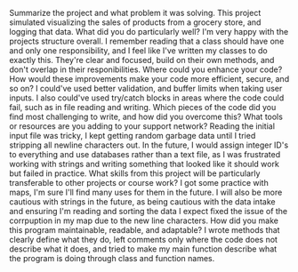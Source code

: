 Summarize the project and what problem it was solving.
  This project simulated visualizing the sales of products from a grocery store, and logging that data.
What did you do particularly well?
  I'm very happy with the projects structure overall. I remember reading that a class should have one and only one responsibility, and I feel like I've written my classes to do exactly this.
  They're clear and focused, build on their own methods, and don't overlap in their responibilities.
Where could you enhance your code? How would these improvements make your code more efficient, secure, and so on?
  I could've used better validation, and buffer limits when taking user inputs. I also could've used try/catch blocks in areas where the code could fail, such as in file reading and writing.
Which pieces of the code did you find most challenging to write, and how did you overcome this? What tools or resources are you adding to your support network?
  Reading the initial input file was tricky, I kept getting random garbage data until I tried stripping all newline characters out. In the future, I would assign integer ID's to everything and use 
  databases rather than a text file, as I was frustrated working with strings and writing something that looked like it should work but failed in practice.
What skills from this project will be particularly transferable to other projects or course work?
  I got some practice with maps, I'm sure I'll find many uses for them in the future. I will also be more cautious with strings in the future, as being cautious with the data intake and ensuring
  I'm reading and sorting the data I expect fixed the issue of the corrpuption in my map due to the new line characters.
How did you make this program maintainable, readable, and adaptable?
  I wrote methods that clearly define what they do, left comments only where the code does not describe what it does, and tried to make my main function describe what the program is doing
  through class and function names.
